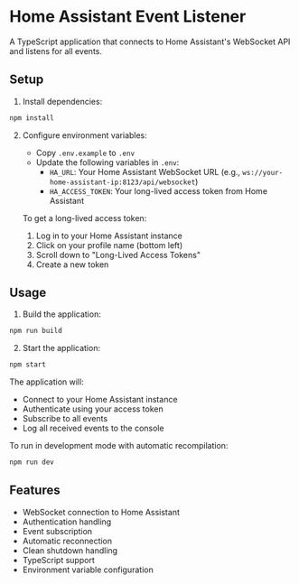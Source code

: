 # Home Assistant Event Listener

A TypeScript application that connects to Home Assistant's WebSocket API and listens for all events.

## Setup

1. Install dependencies:
```bash
npm install
```

2. Configure environment variables:
   - Copy `.env.example` to `.env`
   - Update the following variables in `.env`:
     - `HA_URL`: Your Home Assistant WebSocket URL (e.g., `ws://your-home-assistant-ip:8123/api/websocket`)
     - `HA_ACCESS_TOKEN`: Your long-lived access token from Home Assistant

   To get a long-lived access token:
   1. Log in to your Home Assistant instance
   2. Click on your profile name (bottom left)
   3. Scroll down to "Long-Lived Access Tokens"
   4. Create a new token

## Usage

1. Build the application:
```bash
npm run build
```

2. Start the application:
```bash
npm start
```

The application will:
- Connect to your Home Assistant instance
- Authenticate using your access token
- Subscribe to all events
- Log all received events to the console

To run in development mode with automatic recompilation:
```bash
npm run dev
```

## Features

- WebSocket connection to Home Assistant
- Authentication handling
- Event subscription
- Automatic reconnection
- Clean shutdown handling
- TypeScript support
- Environment variable configuration 